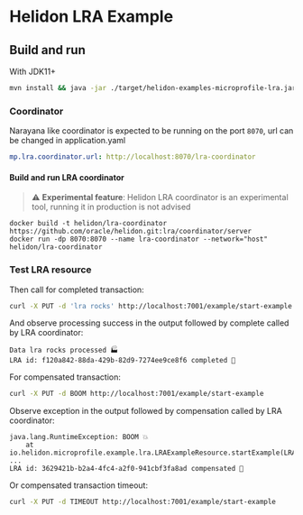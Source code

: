 # Helidon LRA Example

## Build and run

With JDK11+
```bash
mvn install && java -jar ./target/helidon-examples-microprofile-lra.jar
```

### Coordinator
Narayana like coordinator is expected to be running on the port `8070`, url can be changed in application.yaml
```yaml
mp.lra.coordinator.url: http://localhost:8070/lra-coordinator
```

#### Build and run LRA coordinator
> :warning: **Experimental feature**: Helidon LRA coordinator is an experimental tool, running it in production is not advised

```shell
docker build -t helidon/lra-coordinator https://github.com/oracle/helidon.git:lra/coordinator/server
docker run -dp 8070:8070 --name lra-coordinator --network="host" helidon/lra-coordinator
```

### Test LRA resource
Then call for completed transaction:
```bash
curl -X PUT -d 'lra rocks' http://localhost:7001/example/start-example
```
And observe processing success in the output followed by complete called by LRA coordinator:
```
Data lra rocks processed 🏭
LRA id: f120a842-88da-429b-82d9-7274ee9ce8f6 completed 🎉 
```

For compensated transaction:
```bash
curl -X PUT -d BOOM http://localhost:7001/example/start-example
```
Observe exception in the output followed by compensation called by LRA coordinator:
```
java.lang.RuntimeException: BOOM 💥
	at io.helidon.microprofile.example.lra.LRAExampleResource.startExample(LRAExampleResource.java:56)
...
LRA id: 3629421b-b2a4-4fc4-a2f0-941cbf3fa8ad compensated 🚒 
```

Or compensated transaction timeout:
```bash
curl -X PUT -d TIMEOUT http://localhost:7001/example/start-example
```